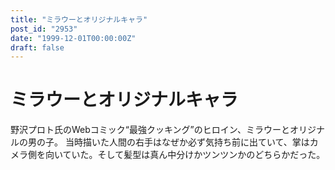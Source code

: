 ```yaml
---
title: "ミラウーとオリジナルキャラ"
post_id: "2953"
date: "1999-12-01T00:00:00Z"
draft: false
---
```


# ミラウーとオリジナルキャラ

野沢プロト氏のWebコミック“最強クッキング”のヒロイン、ミラウーとオリジナルの男の子。 当時描いた人間の右手はなぜか必ず気持ち前に出ていて、掌はカメラ側を向いていた。そして髪型は真ん中分けかツンツンかのどちらかだった。
